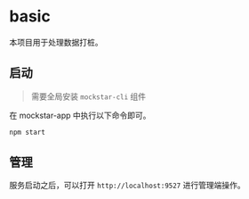 # basic

本项目用于处理数据打桩。

## 启动

> 需要全局安装 `mockstar-cli` 组件

在 mockstar-app 中执行以下命令即可。

```bash
npm start
```

## 管理

服务启动之后，可以打开 `http://localhost:9527` 进行管理端操作。
